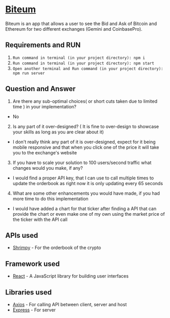 # [Biteum](https://biteum.herokuapp.com/)
Biteum is an app that allows a user to see the Bid and Ask of Bitcoin and Ethereum for two different exchanges (Gemini and CoinbasePro).

## Requirements and RUN
1. `Run command in terminal (in your project directory): npm i`
2. `Run command in terminal (in your project directory): npm start`
3. `Open another terminal and Run command (in your project directory): npm run server`

## Question and Answer
1. Are there any sub-optimal choices( or short cuts taken due to limited time ) in your implementation?
- No

2. Is any part of it over-designed? ( It is fine to over-design to showcase your skills as long as you are clear about it)
- I don't really think any part of it is over-designed, expect for it being mobile responsive and that when you click one of the price it will take you to the exchange's website

3. If you have to scale your solution to 100 users/second traffic what changes would you make, if any?
- I would find a proper API key, that I can use to call multiple times to update the orderbook as right now it is only updating every 65 seconds

4. What are some other enhancements you would have made, if you had more time to do this implementation
- I would have added a chart for that ticker after finding a API that can provide the chart or even make one of my own using the market price of the ticker with the API call

## APIs used
- [Shrimpy](https://developers.shrimpy.io/docs/#introduction) - For the orderbook of the crypto

## Framework used
- [React](https://reactjs.org/) - A JavaScript library for building user interfaces

## Libraries used
- [Axios](https://www.npmjs.com/package/axios) - For calling API between client, server and host
- [Express](https://www.npmjs.com/package/express) - For server
